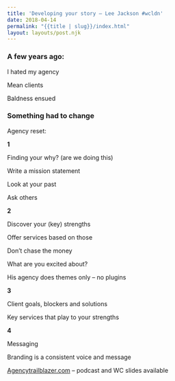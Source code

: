 ```yaml
---
title: 'Developing your story – Lee Jackson #wcldn'
date: 2018-04-14
permalink: "{{title | slug}}/index.html"
layout: layouts/post.njk
---
```

### A few years ago:

I hated my agency

Mean clients

Baldness ensued

### Something had to change

Agency reset:

**1**

Finding your why? (are we doing this)

Write a mission statement

Look at your past

Ask others

**2**

Discover your (key) strengths

Offer services based on those

Don’t chase the money

What are you excited about?

His agency does themes only &#8211; no plugins

**3**

Client goals, blockers and solutions

Key services that play to your strengths

**4**

Messaging

Branding is a consistent voice and message

[Agencytrailblazer.com][1] &#8211; podcast and WC slides available

 [1]: https://agencytrailblazer.com